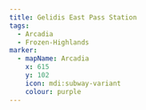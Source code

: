 ```yaml
---
title: Gelidis East Pass Station
tags:
  - Arcadia
  - Frozen-Highlands
marker:
  - mapName: Arcadia
    x: 615
    y: 102
    icon: mdi:subway-variant
    colour: purple
---
```

